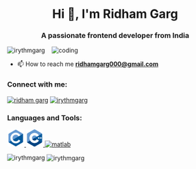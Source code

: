 <h1 align="center">Hi 👋, I'm Ridham Garg</h1>
<h3 align="center">A passionate frontend developer from India</h3>
<img align="right" alt="coding" width=400 src="https://user-images.githubusercontent.com/55389276/140866485-8fb1c876-9a8f-4d6a-98dc-08c4981eaf70.gif">

<p align="left"> <img src="https://komarev.com/ghpvc/?username=irythmgarg&label=Profile%20views&color=0e75b6&style=flat" alt="irythmgarg" /> </p>

- 📫 How to reach me **ridhamgarg000@gmail.com**

<h3 align="left">Connect with me:</h3>
<p align="left">
<a href="https://fb.com/ridham garg" target="blank"><img align="center" src="https://raw.githubusercontent.com/rahuldkjain/github-profile-readme-generator/master/src/images/icons/Social/facebook.svg" alt="ridham garg" height="30" width="40" /></a>
<a href="https://instagram.com/irythmgarg" target="blank"><img align="center" src="https://raw.githubusercontent.com/rahuldkjain/github-profile-readme-generator/master/src/images/icons/Social/instagram.svg" alt="irythmgarg" height="30" width="40" /></a>
</p>

<h3 align="left">Languages and Tools:</h3>
<p align="left"> <a href="https://www.cprogramming.com/" target="_blank" rel="noreferrer"> <img src="https://raw.githubusercontent.com/devicons/devicon/master/icons/c/c-original.svg" alt="c" width="40" height="40"/> </a> <a href="https://www.w3schools.com/cpp/" target="_blank" rel="noreferrer"> <img src="https://raw.githubusercontent.com/devicons/devicon/master/icons/cplusplus/cplusplus-original.svg" alt="cplusplus" width="40" height="40"/> </a> <a href="https://www.mathworks.com/" target="_blank" rel="noreferrer"> <img src="https://upload.wikimedia.org/wikipedia/commons/2/21/Matlab_Logo.png" alt="matlab" width="40" height="40"/> </a> </p>

<p><img align="left" src="https://github-readme-stats.vercel.app/api/top-langs?username=irythmgarg&show_icons=true&locale=en&layout=compact" alt="irythmgarg" /></p>

<p>&nbsp;<img align="center" src="https://github-readme-stats.vercel.app/api?username=irythmgarg&show_icons=true&locale=en" alt="irythmgarg" /></p>

